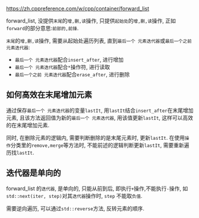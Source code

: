 https://zh.cppreference.com/w/cpp/container/forward_list

forward_list, 没提供`末尾`的`增,删,读`操作, 只提供`起始处`的`增,删,读`操作, 正如`forward`的部分意思:`前部的,前锋`.

`末尾`的`增,删,读`操作, 需要从起始处遍历列表, 直到`最后一个 元素迭代器`或`最后一个之前 元素迭代器`:

- `最后一个 元素迭代器`配合`insert_after`, 进行增加
- `最后一个 元素迭代器`配合`*`操作符, 进行读取
- `最后一个之前 元素迭代器`配合`erase_after`, 进行删除

## 如何高效在末尾增加元素

通过保存`最后一个 元素迭代器`的变量`lastIt`, 用`lastIt`结合`insert_after`在末尾增加元素, 且该方法返回值为新的`最后一个 元素迭代器`, 用该值更新`lastIt`, 这样可以高效的在末尾增加元素.

同时, 在删除元素的逻辑内, 需要判断删除的是末尾元素时, 更新`lastIt`. 在使用`操作`分类里的`remove,merge`等方法时, 不能前述的逻辑判断更新`lastIt`, 需要重新遍历找`lastIt`.

## 迭代器是单向的

forward_list 的`迭代器`, 是单向的, 只能从前到后, 即执行`+`操作,不能执行`-`操作, 如`std::next(iter, step)`对其`迭代器`操作时, `step` 不能取`负值`.

需要逆向遍历, 可以通过`std::reverse`方法, 反转元素的顺序.

